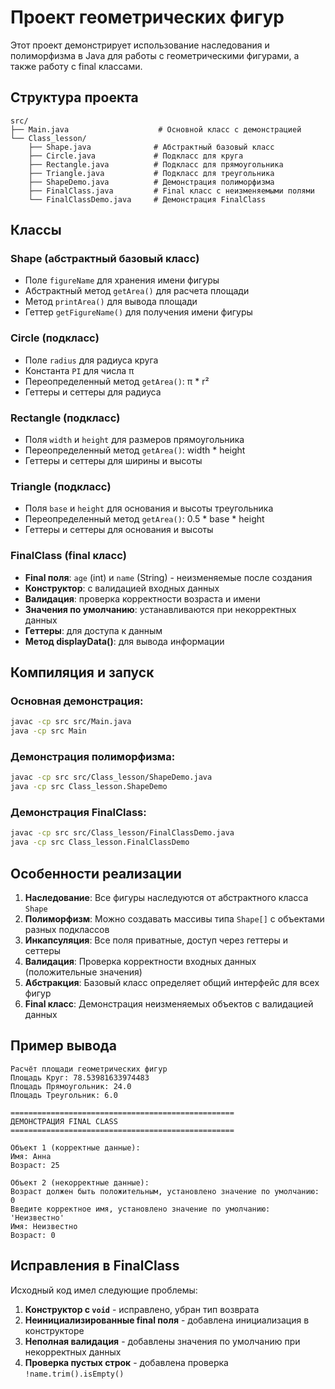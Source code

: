 # Проект геометрических фигур

Этот проект демонстрирует использование наследования и полиморфизма в Java для работы с геометрическими фигурами, а также работу с final классами.

## Структура проекта

```
src/
├── Main.java                    # Основной класс с демонстрацией
└── Class_lesson/
    ├── Shape.java              # Абстрактный базовый класс
    ├── Circle.java             # Подкласс для круга
    ├── Rectangle.java          # Подкласс для прямоугольника
    ├── Triangle.java           # Подкласс для треугольника
    ├── ShapeDemo.java          # Демонстрация полиморфизма
    ├── FinalClass.java         # Final класс с неизменяемыми полями
    └── FinalClassDemo.java     # Демонстрация FinalClass
```

## Классы

### Shape (абстрактный базовый класс)
- Поле `figureName` для хранения имени фигуры
- Абстрактный метод `getArea()` для расчета площади
- Метод `printArea()` для вывода площади
- Геттер `getFigureName()` для получения имени фигуры

### Circle (подкласс)
- Поле `radius` для радиуса круга
- Константа `PI` для числа π
- Переопределенный метод `getArea()`: π * r²
- Геттеры и сеттеры для радиуса

### Rectangle (подкласс)
- Поля `width` и `height` для размеров прямоугольника
- Переопределенный метод `getArea()`: width * height
- Геттеры и сеттеры для ширины и высоты

### Triangle (подкласс)
- Поля `base` и `height` для основания и высоты треугольника
- Переопределенный метод `getArea()`: 0.5 * base * height
- Геттеры и сеттеры для основания и высоты

### FinalClass (final класс)
- **Final поля**: `age` (int) и `name` (String) - неизменяемые после создания
- **Конструктор**: с валидацией входных данных
- **Валидация**: проверка корректности возраста и имени
- **Значения по умолчанию**: устанавливаются при некорректных данных
- **Геттеры**: для доступа к данным
- **Метод displayData()**: для вывода информации

## Компиляция и запуск

### Основная демонстрация:
```bash
javac -cp src src/Main.java
java -cp src Main
```

### Демонстрация полиморфизма:
```bash
javac -cp src src/Class_lesson/ShapeDemo.java
java -cp src Class_lesson.ShapeDemo
```

### Демонстрация FinalClass:
```bash
javac -cp src src/Class_lesson/FinalClassDemo.java
java -cp src Class_lesson.FinalClassDemo
```

## Особенности реализации

1. **Наследование**: Все фигуры наследуются от абстрактного класса `Shape`
2. **Полиморфизм**: Можно создавать массивы типа `Shape[]` с объектами разных подклассов
3. **Инкапсуляция**: Все поля приватные, доступ через геттеры и сеттеры
4. **Валидация**: Проверка корректности входных данных (положительные значения)
5. **Абстракция**: Базовый класс определяет общий интерфейс для всех фигур
6. **Final класс**: Демонстрация неизменяемых объектов с валидацией данных

## Пример вывода

```
Расчёт площади геометрических фигур
Площадь Круг: 78.53981633974483
Площадь Прямоугольник: 24.0
Площадь Треугольник: 6.0

==================================================
ДЕМОНСТРАЦИЯ FINAL CLASS
==================================================

Объект 1 (корректные данные):
Имя: Анна
Возраст: 25

Объект 2 (некорректные данные):
Возраст должен быть положительным, установлено значение по умолчанию: 0
Введите корректное имя, установлено значение по умолчанию: 'Неизвестно'
Имя: Неизвестно
Возраст: 0
```

## Исправления в FinalClass

Исходный код имел следующие проблемы:
1. **Конструктор с `void`** - исправлено, убран тип возврата
2. **Неинициализированные final поля** - добавлена инициализация в конструкторе
3. **Неполная валидация** - добавлены значения по умолчанию при некорректных данных
4. **Проверка пустых строк** - добавлена проверка `!name.trim().isEmpty()`
